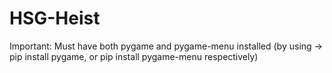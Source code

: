 # HSG-Heist
Important: Must have both pygame and pygame-menu installed (by using -> pip install pygame, or pip install pygame-menu respectively)
